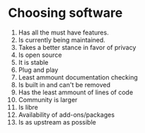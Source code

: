 # Choosing software
1. Has all the must have features.
1. Is currently being maintained.
1. Takes a better stance in favor of privacy
1. Is open source
1. It is stable
1. Plug and play
1. Least ammount documentation checking
1. Is built in and can't be removed
1. Has the least ammount of lines of code
1. Community is larger
1. Is libre
1. Availability of add-ons/packages
1. Is as upstream as possible

